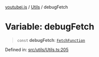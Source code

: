 [youtubei.js](../../../../README.md) / [Utils](../README.md) / debugFetch

# Variable: debugFetch

> `const` **debugFetch**: [`FetchFunction`](../../Types/type-aliases/FetchFunction.md)

Defined in: [src/utils/Utils.ts:205](https://github.com/LuanRT/YouTube.js/blob/0733f60b57877f6b8b87dfd5cc6195b5085f5c09/src/utils/Utils.ts#L205)
